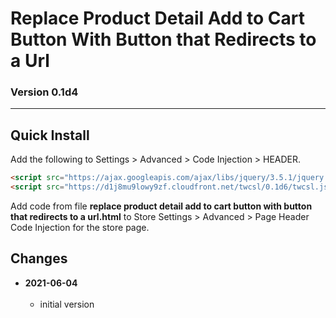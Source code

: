 # Replace Product Detail Add to Cart Button With Button that Redirects to a Url

### Version 0.1d4

---

## Quick Install

Add the following to Settings > Advanced > Code Injection > HEADER.

```html
<script src="https://ajax.googleapis.com/ajax/libs/jquery/3.5.1/jquery.min.js"></script>
<script src="https://d1j8mu9lowy9zf.cloudfront.net/twcsl/0.1d6/twcsl.js"></script>
```

Add code from file **replace product detail add to cart button with button that redirects to a url.html**
to Store Settings > Advanced > Page Header Code Injection for the store page.

## Changes

<!-- * **2021-05-19**
<br><br>
  * added a choice of paragraph styles
  * user can set store url slug
  * bumped version to 0.2d0
  <br><br -->
* **2021-06-04**
<br><br>
  * initial version

